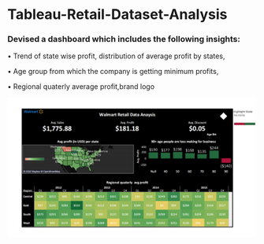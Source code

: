 # Tableau-Retail-Dataset-Analysis

### Devised a dashboard which includes the following insights:
• Trend of state wise profit, distribution of average profit by states,

• Age group from which the company is getting minimum profits,

• Regional quaterly average profit,brand logo

![Complete dashboard analysis](https://github.com/RitikaRanjan151/Tableau-Retail-Dataset-Analysis/blob/main/dashboard.png)
